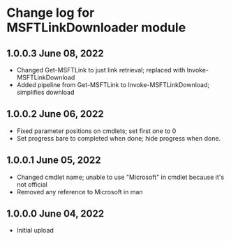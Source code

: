 # Change log for MSFTLinkDownloader module

## 1.0.0.3 June 08, 2022

- Changed Get-MSFTLink to just link retrieval; replaced with Invoke-MSFTLinkDownload
- Added pipeline from  Get-MSFTLink to Invoke-MSFTLinkDownload; simplifies download

## 1.0.0.2 June 06, 2022

- Fixed parameter positions on cmdlets; set first one to 0
- Set progress bare to completed when done; hide progress when done.


## 1.0.0.1 June 05, 2022

- Changed cmdlet name; unable to use "Microsoft" in cmdlet because it's not official
- Removed any reference to Microsoft in man

## 1.0.0.0 June 04, 2022

- Initial upload
